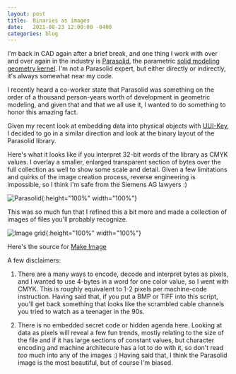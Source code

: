 ```yaml
---
layout: post
title:  Binaries as images
date:   2021-08-23 12:00:00 -0400
categories: blog
---
```


I'm back in CAD again after a brief break, and one thing I work with over
and over again in the industry is [Parasolid](https://www.plm.automation.siemens.com/global/en/products/plm-components/parasolid.html), the parametric
[solid modeling geometry kernel](https://en.wikipedia.org/wiki/Geometric_modeling_kernel).  I'm not a Parasolid expert, but either directly or indirectly, it's always somewhat near my code.

I recently heard a co-worker state that Parasolid was something on the order of a thousand person-years worth of development in geometric modeling, and given that
and that we all use it, I wanted to do something to honor this amazing fact.

Given my recent look at embedding data into physical objects with [UUI-Key](https://www.onshape.com/en/resource-center/innovation-blog/onshapers-take-a-turn-at-product-design-for-annual-cad-competition), I decided to go in a similar direction and look at the binary layout of the Parasolid library.

Here's what it looks like if you interpret 32-bit words of the library as CMYK values. I overlay a smaller, enlarged transparent section of bytes over the full collection as well to show some scale and detail.  Given a few limitations and quirks of the image creation process, reverse engineering is impossible, so I think I'm safe from the Siemens AG lawyers :)

![Parasolid](/assets/images/parasolid_kernel_composite.png){:height="100%" width="100%"}

This was so much fun that I refined this a bit more and made a collection of images of files you'll probably recognize.

![Image grid](/assets/images/image_grid.png){:height="100%" width="100%"}

Here's the source for [Make Image](https://github.com/smycynek/make_image)

A few disclaimers:

1.  There are a many ways to encode, decode and interpret bytes
as pixels, and I wanted to use 4-bytes in a word for one color value, so I went
with CMYK.  This is roughly equivalent to 1-2 pixels per machine-code
instruction.  Having said that, if you put a BMP or TIFF into this script, you'll
get back something that looks like the scrambled cable channels you tried to watch
as a teenager in the 90s.

2.  There is no embedded secret code or hidden agenda here.  Looking at data as pixels will reveal a few fun trends, mostly relating to the size of the file and if it has large sections of constant values, but character encoding and machine architecure has a lot to do with it, so don't read *too* much into any of the images :)  Having said that, I think the Parasolid image is the most beautiful,
but of course I'm biased.
